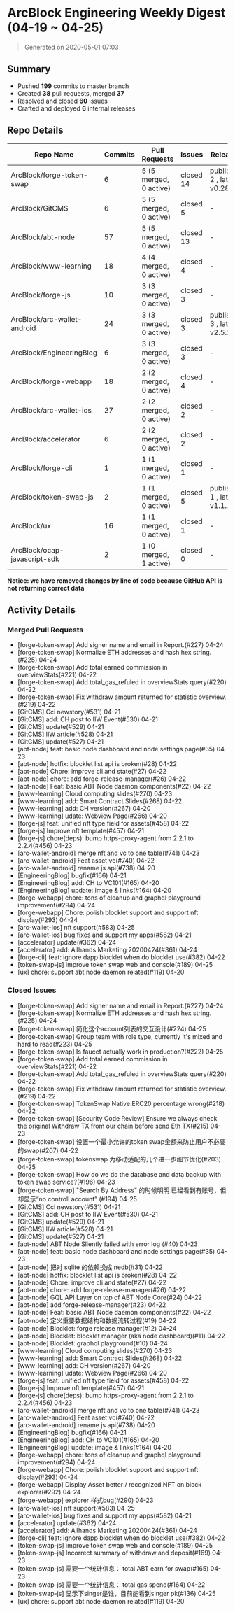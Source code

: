 # ArcBlock Engineering Weekly Digest (04-19 ~ 04-25)

> Generated on 2020-05-01 07:03

## Summary

* Pushed **199** commits to master branch
* Created **38** pull requests, merged **37**
* Resolved and closed **60** issues
* Crafted and deployed **6** internal releases

## Repo Details

| Repo Name                    | Commits | Pull Requests          | Issues    | Releases                     |
| ---------------------------- | ------- | ---------------------- | --------- | ---------------------------- |
| ArcBlock/forge-token-swap    | 6       | 5 (5 merged, 0 active) | closed 14 | published 2 , latest v0.28.4 |
| ArcBlock/GitCMS              | 6       | 5 (5 merged, 0 active) | closed 5  | -                            |
| ArcBlock/abt-node            | 57      | 5 (5 merged, 0 active) | closed 13 | -                            |
| ArcBlock/www-learning        | 18      | 4 (4 merged, 0 active) | closed 4  | -                            |
| ArcBlock/forge-js            | 10      | 3 (3 merged, 0 active) | closed 3  | -                            |
| ArcBlock/arc-wallet-android  | 24      | 3 (3 merged, 0 active) | closed 3  | published 3 , latest v2.5.27 |
| ArcBlock/EngineeringBlog     | 6       | 3 (3 merged, 0 active) | closed 3  | -                            |
| ArcBlock/forge-webapp        | 18      | 2 (2 merged, 0 active) | closed 4  | -                            |
| ArcBlock/arc-wallet-ios      | 27      | 2 (2 merged, 0 active) | closed 2  | -                            |
| ArcBlock/accelerator         | 6       | 2 (2 merged, 0 active) | closed 2  | -                            |
| ArcBlock/forge-cli           | 1       | 1 (1 merged, 0 active) | closed 1  | -                            |
| ArcBlock/token-swap-js       | 2       | 1 (1 merged, 0 active) | closed 5  | published 1 , latest v1.1.11 |
| ArcBlock/ux                  | 16      | 1 (1 merged, 0 active) | closed 1  | -                            |
| ArcBlock/ocap-javascript-sdk | 2       | 1 (0 merged, 1 active) | closed 0  | -                            |

**Notice: we have removed changes by line of code because GitHub API is not returning correct data**

## Activity Details

### Merged Pull Requests

- [forge-token-swap] Add signer name and email in Report.(#227) 04-24
- [forge-token-swap] Normalize ETH addresses and hash hex string.(#225) 04-24
- [forge-token-swap] Add total earned commission in overviewStats(#221) 04-22
- [forge-token-swap] Add total_gas_refuled in overviewStats query(#220) 04-22
- [forge-token-swap] Fix withdraw amount returned for statistic overview.(#219) 04-22
- [GitCMS] Cci newstory(#531) 04-21
- [GitCMS] add: CH post to IIW Event(#530) 04-21
- [GitCMS] update(#529) 04-21
- [GitCMS] IIW article(#528) 04-21
- [GitCMS] update(#527) 04-21
- [abt-node] feat: basic node dashboard and node settings page(#35) 04-23
- [abt-node] hotfix: blocklet list api is broken(#28) 04-22
- [abt-node] Chore: improve cli and state(#27) 04-22
- [abt-node] chore: add forge-release-manager(#26) 04-22
- [abt-node] Feat: basic ABT Node daemon components(#22) 04-22
- [www-learning] Cloud computing slides(#270) 04-23
- [www-learning] add: Smart Contract Slides(#268) 04-22
- [www-learning] add: CH version(#267) 04-20
- [www-learning] udate: Webview Page(#266) 04-20
- [forge-js] feat: unified nft type field for assets(#458) 04-22
- [forge-js] Improve nft template(#457) 04-21
- [forge-js] chore(deps): bump https-proxy-agent from 2.2.1 to 2.2.4(#456) 04-23
- [arc-wallet-android] merge nft and vc to one table(#741) 04-23
- [arc-wallet-android] Feat asset vc(#740) 04-22
- [arc-wallet-android] rename js api(#738) 04-20
- [EngineeringBlog] bugfix(#166) 04-21
- [EngineeringBlog] add: CH to VC101(#165) 04-20
- [EngineeringBlog] update: image & links(#164) 04-20
- [forge-webapp] chore: tons of cleanup and graphql playground improvement(#294) 04-24
- [forge-webapp] Chore: polish blocklet support and support nft display(#293) 04-24
- [arc-wallet-ios] nft support(#583) 04-25
- [arc-wallet-ios] bug fixes and support my apps(#582) 04-21
- [accelerator] update(#362) 04-24
- [accelerator] add: Allhands Marketing 20200424(#361) 04-24
- [forge-cli] feat: ignore dapp blocklet when do blocklet use(#382) 04-22
- [token-swap-js] improve token swap web and console(#189) 04-25
- [ux] chore: support abt node daemon related(#119) 04-20


### Closed Issues

- [forge-token-swap] Add signer name and email in Report.(#227) 04-24
- [forge-token-swap] Normalize ETH addresses and hash hex string.(#225) 04-24
- [forge-token-swap] 简化这个account列表的交互设计(#224) 04-25
- [forge-token-swap] Group team with role type, currently it's mixed and hard to read(#223) 04-25
- [forge-token-swap] Is faucet actually work in production?(#222) 04-25
- [forge-token-swap] Add total earned commission in overviewStats(#221) 04-22
- [forge-token-swap] Add total_gas_refuled in overviewStats query(#220) 04-22
- [forge-token-swap] Fix withdraw amount returned for statistic overview.(#219) 04-22
- [forge-token-swap] TokenSwap Native:ERC20 percentage wrong(#218) 04-22
- [forge-token-swap] [Security Code Review]  Ensure we always check the original Withdraw TX from our chain before send Eth TX(#215) 04-23
- [forge-token-swap] 设置一个最小允许的token swap金额来防止用户不必要的swap(#207) 04-22
- [forge-token-swap] tokenswap 为移动适配的几个进一步细节优化(#203) 04-25
- [forge-token-swap] How do we do the database and data backup  with token swap service?(#196) 04-23
- [forge-token-swap] "Search By Address" 的时候明明 已经看到有账号，但却显示“no controll account” (#194) 04-25
- [GitCMS] Cci newstory(#531) 04-21
- [GitCMS] add: CH post to IIW Event(#530) 04-21
- [GitCMS] update(#529) 04-21
- [GitCMS] IIW article(#528) 04-21
- [GitCMS] update(#527) 04-21
- [abt-node] ABT Node Sliently failed with error log (#40) 04-23
- [abt-node] feat: basic node dashboard and node settings page(#35) 04-23
- [abt-node] 把对 sqlite 的依赖换成 nedb(#31) 04-22
- [abt-node] hotfix: blocklet list api is broken(#28) 04-22
- [abt-node] Chore: improve cli and state(#27) 04-22
- [abt-node] chore: add forge-release-manager(#26) 04-22
- [abt-node] GQL API Layer on top of ABT Node Core(#24) 04-22
- [abt-node] add forge-release-manager(#23) 04-22
- [abt-node] Feat: basic ABT Node daemon components(#22) 04-22
- [abt-node] 定义重要数据结构和数据流转过程(#19) 04-22
- [abt-node] Blocklet: forge release manager(#12) 04-24
- [abt-node] Blocklet: blocklet manager (aka node dashboard)(#11) 04-22
- [abt-node] Blocklet: graphql playground(#10) 04-24
- [www-learning] Cloud computing slides(#270) 04-23
- [www-learning] add: Smart Contract Slides(#268) 04-22
- [www-learning] add: CH version(#267) 04-20
- [www-learning] udate: Webview Page(#266) 04-20
- [forge-js] feat: unified nft type field for assets(#458) 04-22
- [forge-js] Improve nft template(#457) 04-21
- [forge-js] chore(deps): bump https-proxy-agent from 2.2.1 to 2.2.4(#456) 04-23
- [arc-wallet-android] merge nft and vc to one table(#741) 04-23
- [arc-wallet-android] Feat asset vc(#740) 04-22
- [arc-wallet-android] rename js api(#738) 04-20
- [EngineeringBlog] bugfix(#166) 04-21
- [EngineeringBlog] add: CH to VC101(#165) 04-20
- [EngineeringBlog] update: image & links(#164) 04-20
- [forge-webapp] chore: tons of cleanup and graphql playground improvement(#294) 04-24
- [forge-webapp] Chore: polish blocklet support and support nft display(#293) 04-24
- [forge-webapp] Display Asset better / recognized NFT on block explorer(#292) 04-24
- [forge-webapp] explorer 样式bug(#290) 04-23
- [arc-wallet-ios] nft support(#583) 04-25
- [arc-wallet-ios] bug fixes and support my apps(#582) 04-21
- [accelerator] update(#362) 04-24
- [accelerator] add: Allhands Marketing 20200424(#361) 04-24
- [forge-cli] feat: ignore dapp blocklet when do blocklet use(#382) 04-22
- [token-swap-js] improve token swap web and console(#189) 04-25
- [token-swap-js] Incorrect summary of withdraw and deposit(#169) 04-23
- [token-swap-js] 需要一个统计信息： total ABT earn for swap(#165) 04-23
- [token-swap-js] 需要一个统计信息： total gas spend(#164) 04-22
- [token-swap-js] 显示下singer是谁，目前能看到singer pk(#136) 04-25
- [ux] chore: support abt node daemon related(#119) 04-20

